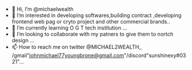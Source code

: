 - 👋 Hi, I’m @michaelwealth
- 👀 I’m interested in developing softwares,building contract ,developing frontend web pag or cryto project and other commercial brands..
- 🌱 I’m currently learning O G T tech institution ...
- 💞️ I’m looking to collaborate with my patners to give them to nortch design  ...
- 📫 How to reach me on twitter @MICHAEL2WEALTH_ /gmail"johnmichael77youngbrone@gmail.com"/discord"sunshinexy#0321"...

<!---
michaelwealth is a ✨ special ✨ repository because its `README.md` (this file) appears on your GitHub profile.
You can click the Preview link to take a look at your changes.
--->
